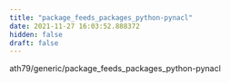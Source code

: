 ```yaml
---
title: "package_feeds_packages_python-pynacl"
date: 2021-11-27 16:03:52.888372
hidden: false
draft: false
---
```


ath79/generic/package_feeds_packages_python-pynacl

